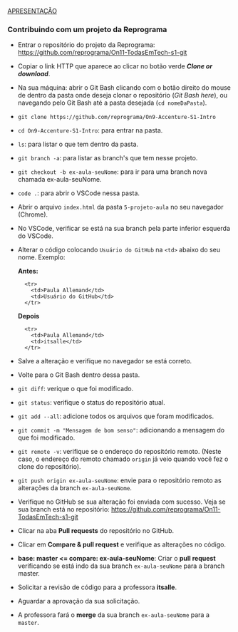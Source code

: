 [APRESENTAÇÃO](https://docs.google.com/presentation/d/14xd9YS-5exArIv23Zd_sy6oXlCXUJpELCeAmwlijEBY/edit?usp=sharing)

### Contribuindo com um projeto da Reprograma
- Entrar o repositório do projeto da Reprograma: https://github.com/reprograma/On11-TodasEmTech-s1-git
- Copiar o link HTTP que aparece ao clicar no botão verde ***Clone or download***.
- Na sua máquina: abrir o Git Bash clicando com o botão direito do mouse de dentro da pasta onde deseja clonar o repositório (*Git Bash here*), ou navegando pelo Git Bash até a pasta desejada (`cd nomeDaPasta`).
- `git clone https://github.com/reprograma/On9-Accenture-S1-Intro`
- `cd On9-Accenture-S1-Intro`: para entrar na pasta.
- `ls`: para listar o que tem dentro da pasta.
- `git branch -a`: para listar as branch's que tem nesse projeto.
- `git checkout -b ex-aula-seuNome`: para ir para uma branch nova chamada ex-aula-seuNome.
- `code .`: para abrir o VSCode nessa pasta.
- Abrir o arquivo `index.html` da pasta `5-projeto-aula` no seu navegador (Chrome).
- No VSCode, verificar se está na sua branch pela parte inferior esquerda do VSCode.
- Alterar o código colocando `Usuário do GitHub` na `<td>` abaixo do seu nome.
  Exemplo:

  **Antes:**
    ```
      <tr>
        <td>Paula Allemand</td>
        <td>Usuário do GitHub</td>
      </tr>
    ```

  **Depois**
    ```
      <tr>
        <td>Paula Allemand</td>
        <td>itsalle</td>
      </tr>
    ```
- Salve a alteração e verifique no navegador se está correto.
- Volte para o Git Bash dentro dessa pasta.
- `git diff`: verique o que foi modificado.
- `git status`: verifique o status do repositório atual.
- `git add --all`: adicione todos os arquivos que foram modificados.
- `git commit -m "Mensagem de bom senso"`: adicionando a mensagem do que foi modificado.
- `git remote -v`: verifique se o endereço do repositório remoto. (Neste caso, o endereço do remoto chamado `origin` já veio quando você fez o clone do repositório).
- `git push origin ex-aula-seuNome`: envie para o repositório remoto as alterações da branch `ex-aula-seuNome`.
- Verifique no GitHub se sua alteração foi enviada com sucesso. Veja se sua branch está no repositório: https://github.com/reprograma/On11-TodasEmTech-s1-git
- Clicar na aba **Pull requests** do repositório no GitHub.
- Clicar em **Compare & pull request** e verifique as alterações no código.
- **base: master <= compare: ex-aula-seuNome**: Criar o **pull request** verificando se está indo da sua branch `ex-aula-seuNome` para a branch master.
- Solicitar a revisão de código para a professora **itsalle**.
- Aguardar a aprovação da sua solicitação.
- A professora fará o **merge** da sua branch `ex-aula-seuNome` para a `master`.